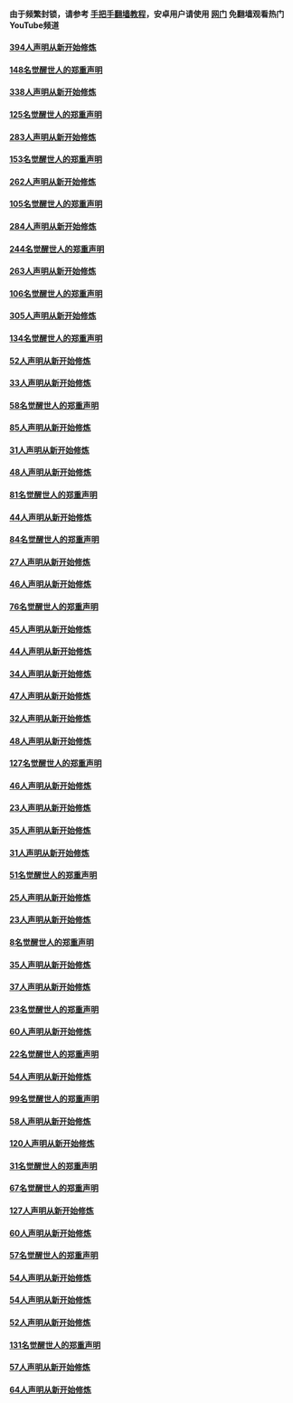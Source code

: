 #### 由于频繁封锁，请参考 [手把手翻墙教程](https://github.com/gfw-breaker/guides/wiki/)，安卓用户请使用 [网门](https://github.com/gfw-breaker/nogfw/blob/master/dl.md?t=05101700) 免翻墙观看热门YouTube频道 

#### [394人声明从新开始修炼](../pages/91/423914.md?t=05101700) 

#### [148名觉醒世人的郑重声明](../pages/91/423913.md?t=05101700) 

#### [338人声明从新开始修炼](../pages/91/423540.md?t=05101700) 

#### [125名觉醒世人的郑重声明](../pages/91/423539.md?t=05101700) 

#### [283人声明从新开始修炼](../pages/91/423296.md?t=05101700) 

#### [153名觉醒世人的郑重声明](../pages/91/423295.md?t=05101700) 

#### [262人声明从新开始修炼](../pages/91/423004.md?t=05101700) 

#### [105名觉醒世人的郑重声明](../pages/91/423003.md?t=05101700) 

#### [284人声明从新开始修炼](../pages/91/422707.md?t=05101700) 

#### [244名觉醒世人的郑重声明](../pages/91/422706.md?t=05101700) 

#### [263人声明从新开始修炼](../pages/91/422553.md?t=05101700) 

#### [106名觉醒世人的郑重声明](../pages/91/422552.md?t=05101700) 

#### [305人声明从新开始修炼](../pages/91/422153.md?t=05101700) 

#### [134名觉醒世人的郑重声明](../pages/91/422152.md?t=05101700) 

#### [52人声明从新开始修炼](../pages/91/421846.md?t=05101700) 

#### [33人声明从新开始修炼](../pages/91/421804.md?t=05101700) 

#### [58名觉醒世人的郑重声明](../pages/91/421845.md?t=05101700) 

#### [85人声明从新开始修炼](../pages/91/421769.md?t=05101700) 

#### [31人声明从新开始修炼](../pages/91/421763.md?t=05101700) 

#### [48人声明从新开始修炼](../pages/91/421605.md?t=05101700) 

#### [81名觉醒世人的郑重声明](../pages/91/421656.md?t=05101700) 

#### [44人声明从新开始修炼](../pages/91/421544.md?t=05101700) 

#### [84名觉醒世人的郑重声明](../pages/91/421543.md?t=05101700) 

#### [27人声明从新开始修炼](../pages/91/421465.md?t=05101700) 

#### [46人声明从新开始修炼](../pages/91/421454.md?t=05101700) 

#### [76名觉醒世人的郑重声明](../pages/91/421453.md?t=05101700) 

#### [45人声明从新开始修炼](../pages/91/421452.md?t=05101700) 

#### [44人声明从新开始修炼](../pages/91/421422.md?t=05101700) 

#### [34人声明从新开始修炼](../pages/91/421322.md?t=05101700) 

#### [47人声明从新开始修炼](../pages/91/421264.md?t=05101700) 

#### [32人声明从新开始修炼](../pages/91/421225.md?t=05101700) 

#### [48人声明从新开始修炼](../pages/91/421202.md?t=05101700) 

#### [127名觉醒世人的郑重声明](../pages/91/421224.md?t=05101700) 

#### [46人声明从新开始修炼](../pages/91/421203.md?t=05101700) 

#### [23人声明从新开始修炼](../pages/91/421138.md?t=05101700) 

#### [35人声明从新开始修炼](../pages/91/421122.md?t=05101700) 

#### [31人声明从新开始修炼](../pages/91/421081.md?t=05101700) 

#### [51名觉醒世人的郑重声明](../pages/91/421080.md?t=05101700) 

#### [25人声明从新开始修炼](../pages/91/421020.md?t=05101700) 

#### [23人声明从新开始修炼](../pages/91/420884.md?t=05101700) 

#### [8名觉醒世人的郑重声明](../pages/91/420883.md?t=05101700) 

#### [35人声明从新开始修炼](../pages/91/420809.md?t=05101700) 

#### [37人声明从新开始修炼](../pages/91/420766.md?t=05101700) 

#### [23名觉醒世人的郑重声明](../pages/91/420765.md?t=05101700) 

#### [60人声明从新开始修炼](../pages/91/420727.md?t=05101700) 

#### [22名觉醒世人的郑重声明](../pages/91/420726.md?t=05101700) 

#### [54人声明从新开始修炼](../pages/91/420529.md?t=05101700) 

#### [99名觉醒世人的郑重声明](../pages/91/420528.md?t=05101700) 

#### [58人声明从新开始修炼](../pages/91/420198.md?t=05101700) 

#### [120人声明从新开始修炼](../pages/91/420141.md?t=05101700) 

#### [31名觉醒世人的郑重声明](../pages/91/420197.md?t=05101700) 

#### [67名觉醒世人的郑重声明](../pages/91/420140.md?t=05101700) 

#### [127人声明从新开始修炼](../pages/91/420082.md?t=05101700) 

#### [60人声明从新开始修炼](../pages/91/420081.md?t=05101700) 

#### [57名觉醒世人的郑重声明](../pages/91/420080.md?t=05101700) 

#### [54人声明从新开始修炼](../pages/91/419533.md?t=05101700) 

#### [54人声明从新开始修炼](../pages/91/419532.md?t=05101700) 

#### [52人声明从新开始修炼](../pages/91/419531.md?t=05101700) 

#### [131名觉醒世人的郑重声明](../pages/91/419530.md?t=05101700) 

#### [57人声明从新开始修炼](../pages/91/419430.md?t=05101700) 

#### [64人声明从新开始修炼](../pages/91/419429.md?t=05101700) 

